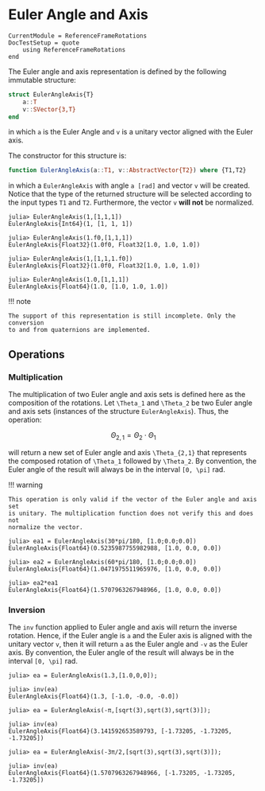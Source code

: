 Euler Angle and Axis
====================

```@meta
CurrentModule = ReferenceFrameRotations
DocTestSetup = quote
    using ReferenceFrameRotations
end
```

The Euler angle and axis representation is defined by the following immutable
structure:

```julia
struct EulerAngleAxis{T}
    a::T
    v::SVector{3,T}
end
```

in which `a` is the Euler Angle and `v` is a unitary vector aligned with the
Euler axis.

The constructor for this structure is:

```julia
function EulerAngleAxis(a::T1, v::AbstractVector{T2}) where {T1,T2}
```

in which a `EulerAngleAxis` with angle `a [rad]` and vector `v` will be created.
Notice that the type of the returned structure will be selected according to the
input types `T1` and `T2`. Furthermore, the vector `v` **will not** be
normalized.

```jldoctest
julia> EulerAngleAxis(1,[1,1,1])
EulerAngleAxis{Int64}(1, [1, 1, 1])

julia> EulerAngleAxis(1.f0,[1,1,1])
EulerAngleAxis{Float32}(1.0f0, Float32[1.0, 1.0, 1.0])

julia> EulerAngleAxis(1,[1,1,1.f0])
EulerAngleAxis{Float32}(1.0f0, Float32[1.0, 1.0, 1.0])

julia> EulerAngleAxis(1.0,[1,1,1])
EulerAngleAxis{Float64}(1.0, [1.0, 1.0, 1.0])
```

!!! note

    The support of this representation is still incomplete. Only the conversion
    to and from quaternions are implemented.

## Operations

### Multiplication

The multiplication of two Euler angle and axis sets is defined here as the
composition of the rotations. Let ``\Theta_1`` and ``\Theta_2`` be two Euler
angle and axis sets (instances of the structure `EulerAngleAxis`).  Thus, the
operation:

```math
\Theta_{2,1} = \Theta_2 \cdot \Theta_1
```

will return a new set of Euler angle and axis ``\Theta_{2,1}`` that represents
the composed rotation of ``\Theta_1`` followed by ``\Theta_2``. By convention,
the Euler angle of the result will always be in the interval ``[0, \pi]`` rad.

!!! warning

    This operation is only valid if the vector of the Euler angle and axis set
    is unitary. The multiplication function does not verify this and does not
    normalize the vector.

```jldoctest
julia> ea1 = EulerAngleAxis(30*pi/180, [1.0;0.0;0.0])
EulerAngleAxis{Float64}(0.5235987755982988, [1.0, 0.0, 0.0])

julia> ea2 = EulerAngleAxis(60*pi/180, [1.0;0.0;0.0])
EulerAngleAxis{Float64}(1.0471975511965976, [1.0, 0.0, 0.0])

julia> ea2*ea1
EulerAngleAxis{Float64}(1.5707963267948966, [1.0, 0.0, 0.0])
```

### Inversion

The `inv` function applied to Euler angle and axis will return the inverse
rotation. Hence, if the Euler angle is `a` and the Euler axis is aligned with
the unitary vector `v`, then it will return `a` as the Euler angle and `-v` as
the Euler axis. By convention, the Euler angle of the result will always be in
the interval ``[0, \pi]`` rad.

```jldoctest
julia> ea = EulerAngleAxis(1.3,[1.0,0,0]);

julia> inv(ea)
EulerAngleAxis{Float64}(1.3, [-1.0, -0.0, -0.0])

julia> ea = EulerAngleAxis(-π,[sqrt(3),sqrt(3),sqrt(3)]);

julia> inv(ea)
EulerAngleAxis{Float64}(3.141592653589793, [-1.73205, -1.73205, -1.73205])

julia> ea = EulerAngleAxis(-3π/2,[sqrt(3),sqrt(3),sqrt(3)]);

julia> inv(ea)
EulerAngleAxis{Float64}(1.5707963267948966, [-1.73205, -1.73205, -1.73205])
```
